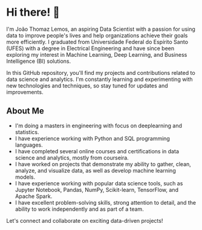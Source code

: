 # Hi there! 👋

I'm João Thomaz Lemos, an aspiring Data Scientist with a passion for using data to improve people's lives and help organizations achieve their goals more efficiently. I graduated from Universidade Federal do Espírito Santo (UFES) with a degree in Electrical Engineering and have since been exploring my interest in Machine Learning, Deep Learning, and Business Intelligence (BI) solutions.

In this GitHub repository, you'll find my projects and contributions related to data science and analytics. I'm constantly learning and experimenting with new technologies and techniques, so stay tuned for updates and improvements.

## About Me

- I'm doing a masters in engineering with focus on deeplearning and statistics.
- I have experience working with Python and SQL programming languages.
- I have completed several online courses and certifications in data science and analytics, mostly from courseira.
- I have worked on projects that demonstrate my ability to gather, clean, analyze, and visualize data, as well as develop machine learning models.
- I have experience working with popular data science tools, such as Jupyter Notebook, Pandas, NumPy, Scikit-learn, TensorFlow, and Apache Spark.
- I have excellent problem-solving skills, strong attention to detail, and the ability to work independently and as part of a team.

Let's connect and collaborate on exciting data-driven projects!
